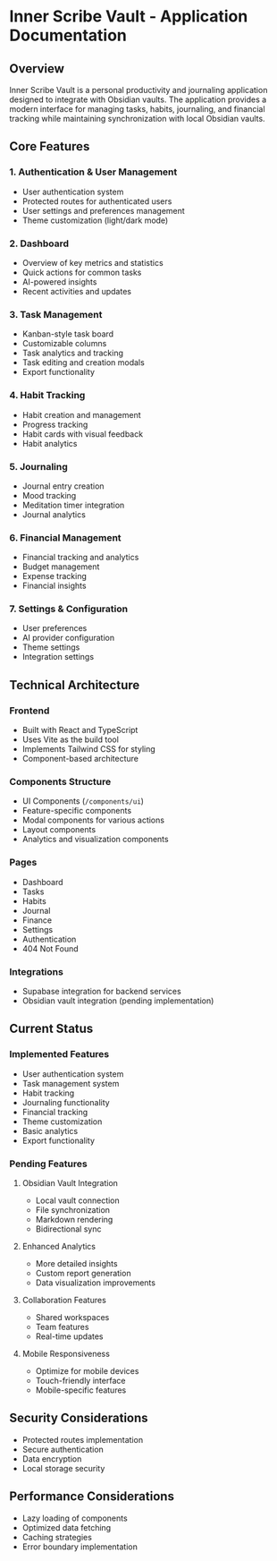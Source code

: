 # Inner Scribe Vault - Application Documentation

## Overview
Inner Scribe Vault is a personal productivity and journaling application designed to integrate with Obsidian vaults. The application provides a modern interface for managing tasks, habits, journaling, and financial tracking while maintaining synchronization with local Obsidian vaults.

## Core Features

### 1. Authentication & User Management
- User authentication system
- Protected routes for authenticated users
- User settings and preferences management
- Theme customization (light/dark mode)

### 2. Dashboard
- Overview of key metrics and statistics
- Quick actions for common tasks
- AI-powered insights
- Recent activities and updates

### 3. Task Management
- Kanban-style task board
- Customizable columns
- Task analytics and tracking
- Task editing and creation modals
- Export functionality

### 4. Habit Tracking
- Habit creation and management
- Progress tracking
- Habit cards with visual feedback
- Habit analytics

### 5. Journaling
- Journal entry creation
- Mood tracking
- Meditation timer integration
- Journal analytics

### 6. Financial Management
- Financial tracking and analytics
- Budget management
- Expense tracking
- Financial insights

### 7. Settings & Configuration
- User preferences
- AI provider configuration
- Theme settings
- Integration settings

## Technical Architecture

### Frontend
- Built with React and TypeScript
- Uses Vite as the build tool
- Implements Tailwind CSS for styling
- Component-based architecture

### Components Structure
- UI Components (`/components/ui`)
- Feature-specific components
- Modal components for various actions
- Layout components
- Analytics and visualization components

### Pages
- Dashboard
- Tasks
- Habits
- Journal
- Finance
- Settings
- Authentication
- 404 Not Found

### Integrations
- Supabase integration for backend services
- Obsidian vault integration (pending implementation)

## Current Status

### Implemented Features
- User authentication system
- Task management system
- Habit tracking
- Journaling functionality
- Financial tracking
- Theme customization
- Basic analytics
- Export functionality

### Pending Features
1. Obsidian Vault Integration
   - Local vault connection
   - File synchronization
   - Markdown rendering
   - Bidirectional sync

2. Enhanced Analytics
   - More detailed insights
   - Custom report generation
   - Data visualization improvements

3. Collaboration Features
   - Shared workspaces
   - Team features
   - Real-time updates

4. Mobile Responsiveness
   - Optimize for mobile devices
   - Touch-friendly interface
   - Mobile-specific features

## Security Considerations
- Protected routes implementation
- Secure authentication
- Data encryption
- Local storage security

## Performance Considerations
- Lazy loading of components
- Optimized data fetching
- Caching strategies
- Error boundary implementation 